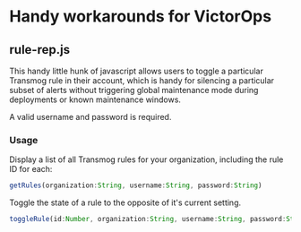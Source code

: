 # Handy workarounds for VictorOps

## rule-rep.js

This handy little hunk of javascript allows users to toggle a particular Transmog rule in their account, which is handy for silencing a particular subset of alerts without triggering global maintenance mode during deployments or known maintenance windows.

A valid username and password is required.

### Usage

Display a list of all Transmog rules for your organization, including the rule ID for each:

```javascript
getRules(organization:String, username:String, password:String)
```

Toggle the state of a rule to the opposite of it's current setting.

```javascript
toggleRule(id:Number, organization:String, username:String, password:String)
```



